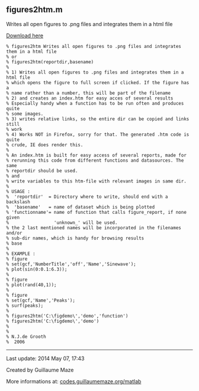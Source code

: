 ## figures2htm.m ##
Writes all open figures to .png files and integrates them in a html file

[Download here](http://guillaumemaze.googlecode.com/svn/trunk/matlab/codes/graphicxFigures/figures2htm.m)

```
% figures2htm Writes all open figures to .png files and integrates them in a html file
% or
% figures2htm(reportdir,basename)
%
% 1) Writes all open figures to .png files and integrates them in a html file
% which opens the figure to full screen if clicked. If the figure has a
% name rather than a number, this will be part of the filename
% 2) and creates an index.htm for easy acces of several results
% Especially handy when a function has to be run often and produces quite
% some images.
% 3) writes relative links, so the entire dir can be copied and links still
% work
% 4) Works NOT in Firefox, sorry for that. The generated .htm code is quite
% crude, IE does render this.
%
% An index.htm is built for easy access of several reports, made for
% rerunning this code from different functions and datasources. The same
% reportdir should be used.
% and
% write variables to this htm-file with relevant images in same dir.
% 
% USAGE : 
%  'reportdir'  = Directory where to write, should end with a backslash
%  'basename'   = name of dataset which is being plotted
% 'functionname'= name of function that calls figure_report, if none given
%                 'unknown_' will be used.
% the 2 last mentioned names will be incorporated in the filenames and/or 
% sub-dir names, which is handy for browsing results
% base
% 
% EXAMPLE :
% figure
% set(gcf,'NumberTitle','off','Name','Sinewave');
% plot(sin(0:0.1:6.3));
% 
% figure
% plot(rand(40,1));
% 
% figure
% set(gcf,'Name','Peaks'); 
% surf(peaks);
% 
% figures2htm('C:\figdemo\','demo','function') 
% figures2htm('C:\figdemo\','demo')
%
%
% N.J.de Grooth
%  2006
```

---

Last update: 2014 May 07, 17:43

Created by Guillaume Maze

More informations at: [codes.guillaumemaze.org/matlab](http://codes.guillaumemaze.org/matlab)